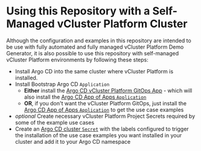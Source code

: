 # Using this Repository with a Self-Managed vCluster Platform Cluster

Although the configuration and examples in this repository are intended to be use with fully automated and fully managed vCluster Platform Demo Generator, it is also possible to use this repository with self-managed vCluster Platform environments by following these steps:

- Install Argo CD into the same cluster where vCluster Platform is installed.
- Install Bootstrap Argo CD `Application`
  - **Either** install the [Argo CD vCluster Platform GitOps App](../vcluster-gitops/argo-cd-vcluster-gitops-application.yaml) - which will also install the [Argo CD App of Apps `Application`](../vcluster-gitops/argocd/app-of-apps.yaml)  
  - **OR**, if you don't want the vCluster Platform GitOps, just install the [Argo CD App of Apps `Application`](../vcluster-gitops/argocd/app-of-apps.yaml) to get the use case examples
- _optional_ Create necessary vCluster Platform Project Secrets required by some of the example use cases
- Create an [Argo CD cluster `Secret`](./argocd-cluster-bootstrap-secret.yaml) with the labels configured to trigger the installation of the use case examples you want installed in your cluster and add it to your Argo CD namespace
